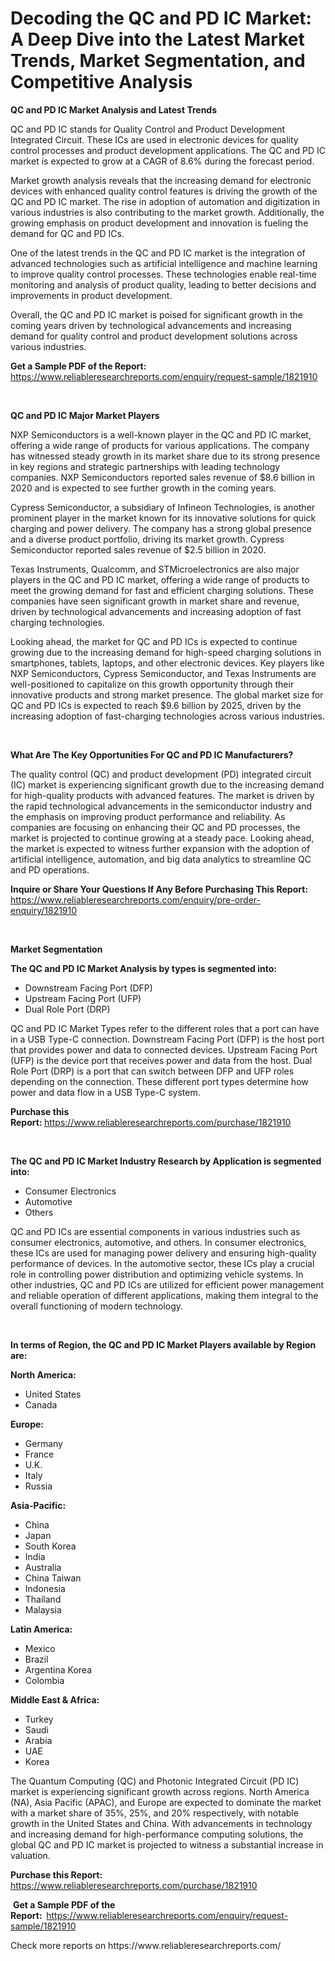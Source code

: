 <p><h1>Decoding the QC and PD IC Market: A Deep Dive into the Latest Market Trends, Market Segmentation, and Competitive Analysis</h1></p><p><strong>QC and PD IC Market Analysis and Latest Trends</strong></p>
<p><p>QC and PD IC stands for Quality Control and Product Development Integrated Circuit. These ICs are used in electronic devices for quality control processes and product development applications. The QC and PD IC market is expected to grow at a CAGR of 8.6% during the forecast period.</p><p>Market growth analysis reveals that the increasing demand for electronic devices with enhanced quality control features is driving the growth of the QC and PD IC market. The rise in adoption of automation and digitization in various industries is also contributing to the market growth. Additionally, the growing emphasis on product development and innovation is fueling the demand for QC and PD ICs.</p><p>One of the latest trends in the QC and PD IC market is the integration of advanced technologies such as artificial intelligence and machine learning to improve quality control processes. These technologies enable real-time monitoring and analysis of product quality, leading to better decisions and improvements in product development.</p><p>Overall, the QC and PD IC market is poised for significant growth in the coming years driven by technological advancements and increasing demand for quality control and product development solutions across various industries.</p></p>
<p><strong>Get a Sample PDF of the Report:&nbsp;</strong> <a href="https://www.reliableresearchreports.com/enquiry/request-sample/1821910">https://www.reliableresearchreports.com/enquiry/request-sample/1821910</a></p>
<p>&nbsp;</p>
<p><strong>QC and PD IC Major Market Players</strong></p>
<p><p>NXP Semiconductors is a well-known player in the QC and PD IC market, offering a wide range of products for various applications. The company has witnessed steady growth in its market share due to its strong presence in key regions and strategic partnerships with leading technology companies. NXP Semiconductors reported sales revenue of $8.6 billion in 2020 and is expected to see further growth in the coming years.</p><p>Cypress Semiconductor, a subsidiary of Infineon Technologies, is another prominent player in the market known for its innovative solutions for quick charging and power delivery. The company has a strong global presence and a diverse product portfolio, driving its market growth. Cypress Semiconductor reported sales revenue of $2.5 billion in 2020.</p><p>Texas Instruments, Qualcomm, and STMicroelectronics are also major players in the QC and PD IC market, offering a wide range of products to meet the growing demand for fast and efficient charging solutions. These companies have seen significant growth in market share and revenue, driven by technological advancements and increasing adoption of fast charging technologies.</p><p>Looking ahead, the market for QC and PD ICs is expected to continue growing due to the increasing demand for high-speed charging solutions in smartphones, tablets, laptops, and other electronic devices. Key players like NXP Semiconductors, Cypress Semiconductor, and Texas Instruments are well-positioned to capitalize on this growth opportunity through their innovative products and strong market presence. The global market size for QC and PD ICs is expected to reach $9.6 billion by 2025, driven by the increasing adoption of fast-charging technologies across various industries.</p></p>
<p>&nbsp;</p>
<p><strong>What Are The Key Opportunities For QC and PD IC Manufacturers?</strong></p>
<p><p>The quality control (QC) and product development (PD) integrated circuit (IC) market is experiencing significant growth due to the increasing demand for high-quality products with advanced features. The market is driven by the rapid technological advancements in the semiconductor industry and the emphasis on improving product performance and reliability. As companies are focusing on enhancing their QC and PD processes, the market is projected to continue growing at a steady pace. Looking ahead, the market is expected to witness further expansion with the adoption of artificial intelligence, automation, and big data analytics to streamline QC and PD operations.</p></p>
<p><strong>Inquire or Share Your Questions If Any Before Purchasing This Report:</strong> <a href="https://www.reliableresearchreports.com/enquiry/pre-order-enquiry/1821910">https://www.reliableresearchreports.com/enquiry/pre-order-enquiry/1821910</a></p>
<p>&nbsp;</p>
<p><strong>Market Segmentation</strong></p>
<p><strong>The QC and PD IC Market Analysis by types is segmented into:</strong></p>
<p><ul><li>Downstream Facing Port (DFP)</li><li>Upstream Facing Port (UFP)</li><li>Dual Role Port (DRP)</li></ul></p>
<p><p>QC and PD IC Market Types refer to the different roles that a port can have in a USB Type-C connection. Downstream Facing Port (DFP) is the host port that provides power and data to connected devices. Upstream Facing Port (UFP) is the device port that receives power and data from the host. Dual Role Port (DRP) is a port that can switch between DFP and UFP roles depending on the connection. These different port types determine how power and data flow in a USB Type-C system.</p></p>
<p><strong>Purchase this Report:&nbsp;</strong><a href="https://www.reliableresearchreports.com/purchase/1821910">https://www.reliableresearchreports.com/purchase/1821910</a></p>
<p>&nbsp;</p>
<p><strong>The QC and PD IC Market Industry Research by Application is segmented into:</strong></p>
<p><ul><li>Consumer Electronics</li><li>Automotive</li><li>Others</li></ul></p>
<p><p>QC and PD ICs are essential components in various industries such as consumer electronics, automotive, and others. In consumer electronics, these ICs are used for managing power delivery and ensuring high-quality performance of devices. In the automotive sector, these ICs play a crucial role in controlling power distribution and optimizing vehicle systems. In other industries, QC and PD ICs are utilized for efficient power management and reliable operation of different applications, making them integral to the overall functioning of modern technology.</p></p>
<p>&nbsp;</p>
<p><strong>In terms of Region, the QC and PD IC Market Players available by Region are:</strong></p>
<p>
    <p> <strong> North America: </strong>
        <ul>
            <li>United States</li>
            <li>Canada</li>
        </ul>
        </p> 
    <p> <strong> Europe: </strong>
        <ul>
            <li>Germany</li>
            <li>France</li>
            <li>U.K.</li>
            <li>Italy</li>
            <li>Russia</li>
        </ul>
        </p> 
    <p> <strong> Asia-Pacific: </strong>
        <ul>
            <li>China</li>
            <li>Japan</li>
            <li>South Korea</li>
            <li>India</li>
            <li>Australia</li>
            <li>China Taiwan</li>
            <li>Indonesia</li>
            <li>Thailand</li>
            <li>Malaysia</li>
        </ul>
        </p> 
    <p> <strong> Latin America: </strong>
        <ul>
            <li>Mexico</li>
            <li>Brazil</li>
            <li>Argentina Korea</li>
            <li>Colombia</li>
        </ul>
        </p> 
    <p> <strong> Middle East & Africa: </strong>
        <ul>
            <li>Turkey</li>
            <li>Saudi</li>
            <li>Arabia</li>
            <li>UAE</li>
            <li>Korea</li>
        </ul>
    </p>
    </p>
<p><p>The Quantum Computing (QC) and Photonic Integrated Circuit (PD IC) market is experiencing significant growth across regions. North America (NA), Asia Pacific (APAC), and Europe are expected to dominate the market with a market share of 35%, 25%, and 20% respectively, with notable growth in the United States and China. With advancements in technology and increasing demand for high-performance computing solutions, the global QC and PD IC market is projected to witness a substantial increase in valuation.</p></p>
<p><strong>Purchase this Report: </strong><a href="https://www.reliableresearchreports.com/purchase/1821910">https://www.reliableresearchreports.com/purchase/1821910</a></p>
<p>&nbsp;<strong>Get a Sample PDF of the Report:&nbsp;&nbsp;</strong><a href="https://www.reliableresearchreports.com/enquiry/request-sample/1821910">https://www.reliableresearchreports.com/enquiry/request-sample/1821910</a></p>
<p><strong></strong></p>
<p>Check more reports on https://www.reliableresearchreports.com/</p>